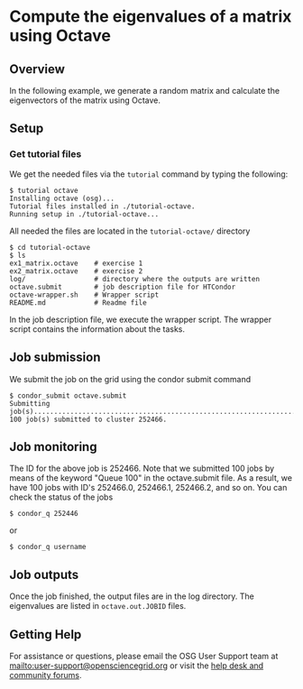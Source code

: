 # Compute the eigenvalues of a matrix using Octave

## Overview
In the following example, we generate a random matrix and calculate the
eigenvectors of the matrix using Octave.

## Setup

### Get tutorial files
We get the needed files via the `tutorial` command by typing the following:

	$ tutorial octave
	Installing octave (osg)...
	Tutorial files installed in ./tutorial-octave.
	Running setup in ./tutorial-octave...

All needed the files are located in the `tutorial-octave/` directory

	$ cd tutorial-octave
	$ ls
	ex1_matrix.octave    # exercise 1
	ex2_matrix.octave    # exercise 2
	log/                 # directory where the outputs are written
	octave.submit        # job description file for HTCondor
	octave-wrapper.sh    # Wrapper script
	README.md            # Readme file

In the job description file, we execute the wrapper script. The wrapper script
contains the information about the tasks.  

## Job submission
We submit the job on the grid using the condor submit command

	$ condor_submit octave.submit
	Submitting
	job(s)....................................................................................................
	100 job(s) submitted to cluster 252466.

## Job monitoring
The  ID for the above job is 252466. Note that we submitted 100 jobs by means of
the keyword "Queue 100" in the octave.submit file. As a result, we have 100 jobs
with ID's  252466.0, 252466.1, 252466.2, and so on. You can check the status of the
jobs 

	$ condor_q 252446

or 

	$ condor_q username

## Job outputs
Once the job finished, the output files are in the log directory. The
eigenvalues are listed in `octave.out.JOBID` files.

## Getting Help
For assistance or questions, please email the OSG User Support team  at <mailto:user-support@opensciencegrid.org> or visit the [help desk and community forums](http://support.opensciencegrid.org).
